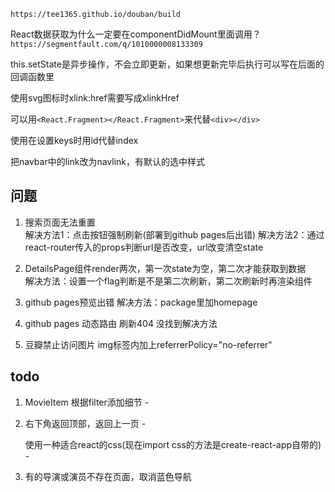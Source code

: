`https://tee1365.github.io/douban/build`

React数据获取为什么一定要在componentDidMount里面调用？
`https://segmentfault.com/q/1010000008133309`

this.setState是异步操作，不会立即更新，如果想更新完毕后执行可以写在后面的回调函数里

使用svg图标时xlink:href需要写成xlinkHref

可以用`<React.Fragment></React.Fragment>`来代替`<div></div>`

使用在设置keys时用id代替index

把navbar中的link改为navlink，有默认的选中样式

## 问题

1. 搜索页面无法重置  
    解决方法1：点击按钮强制刷新(部署到github pages后出错)
    解决方法2：通过react-router传入的props判断url是否改变，url改变清空state

2. DetailsPage组件render两次，第一次state为空，第二次才能获取到数据  
    解决方法：设置一个flag判断是不是第二次刷新，第二次刷新时再渲染组件

3. github pages预览出错
    解决方法：package里加homepage

4. github pages 动态路由 刷新404
    没找到解决方法

5. 豆瓣禁止访问图片
    img标签内加上referrerPolicy="no-referrer"

## todo

1. MovieItem 根据filter添加细节 -

2. 右下角返回顶部，返回上一页 -

    使用一种适合react的css(现在import css的方法是create-react-app自带的) -

3. 有的导演或演员不存在页面，取消蓝色导航
